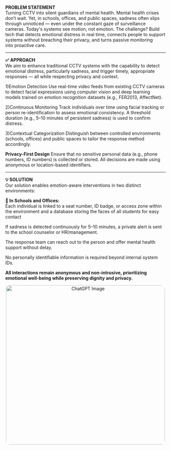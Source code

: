 <b>PROBLEM STATEMENT</b><br>
Turning CCTV into silent guardians of mental health.
Mental health crises don’t wait. Yet, in schools, offices, and public spaces, sadness often slips through unnoticed — even under the constant gaze of surveillance cameras. Today's systems see motion, not emotion. The challenge? Build tech that detects emotional distress in real time, connects people to support systems without breaching their privacy, and turns passive monitoring into proactive care.
<hr>
<b>✅ APPROACH</b><br>
We aim to enhance traditional CCTV systems with the capability to detect emotional distress, particularly sadness, and trigger timely, appropriate responses — all while respecting privacy and context.

1)Emotion Detection
Use real-time video feeds from existing CCTV cameras to detect facial expressions using computer vision and deep learning models trained on emotion recognition datasets (e.g., FER2013, AffectNet).

2)Continuous Monitoring
Track individuals over time using facial tracking or person re-identification to assess emotional consistency. A threshold duration (e.g., 5–10 minutes of persistent sadness) is used to confirm distress.

3)Contextual Categorization
Distinguish between controlled environments (schools, offices) and public spaces to tailor the response method accordingly.

<b>Privacy-First Design</b>
Ensure that no sensitive personal data (e.g., phone numbers, ID numbers) is collected or stored. All decisions are made using anonymous or location-based identifiers.
<hr>
<b>💡 SOLUTION</b><br>
Our solution enables emotion-aware interventions in two distinct environments:

<b>🏫 In Schools and Offices:</b><br>
Each individual is linked to a seat number, ID badge, or access zone within the environment and a database storing the faces of all students for easy contact

If sadness is detected continuously for 5–10 minutes, a private alert is sent to the school counselor or HR/management.

The response team can reach out to the person and offer mental health support without delay.

No personally identifiable information is required beyond internal system IDs.

<b>All interactions remain anonymous and non-intrusive, prioritizing emotional well-being while preserving dignity and privacy.</b>

<p align="center">
  <img src="https://github.com/user-attachments/assets/3fcaa46a-4c3b-40fd-823f-60cc199ff100" alt="ChatGPT Image" width="500" style="border-radius: 12px;" />
</p>

